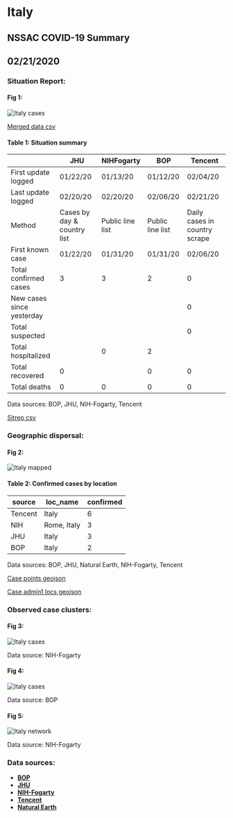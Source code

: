 # Italy
## NSSAC COVID-19 Summary
## 02/21/2020



### Situation Report:
#### Fig 1:
![Italy cases](../merged_histories/Italy_merged_histories.png)

[Merged data csv](https://github.com/SchlittDataSci/SchlittDataSci.github.io/blob/master/data/tables/Italy_merged_daily.csv)

#### Table 1: Situation summary


|                           | JHU                         | NIHFogarty       | BOP              | Tencent                       |
|---------------------------|-----------------------------|------------------|------------------|-------------------------------|
| First update logged       | 01/22/20                    | 01/13/20         | 01/12/20         | 02/04/20                      |
| Last update logged        | 02/20/20                    | 02/20/20         | 02/06/20         | 02/21/20                      |
| Method                    | Cases by day & country list | Public line list | Public line list | Daily cases in country scrape |
| First known case          | 01/22/20                    | 01/31/20         | 01/31/20         | 02/06/20                      |
| Total confirmed cases     | 3                           | 3                | 2                | 0                             |
| New cases since yesterday |                             |                  |                  | 0                             |
| Total suspected           |                             |                  |                  | 0                             |
| Total hospitalized        |                             | 0                | 2                |                               |
| Total recovered           | 0                           |                  | 0                | 0                             |
| Total deaths              | 0                           | 0                | 0                | 0                             |

Data sources: BOP, JHU, NIH-Fogarty, Tencent


[Sitrep csv](https://github.com/SchlittDataSci/SchlittDataSci.github.io/blob/master/data/tables/Italy_sitrep.csv)

### Geographic dispersal:
#### Fig 2:
![Italy mapped](../case_locs/Italy_case_locs.png)

#### Table 2: Confirmed cases by location


| source   | loc_name    |   confirmed |
|----------|-------------|-------------|
| Tencent  | Italy       |           6 |
| NIH      | Rome, Italy |           3 |
| JHU      | Italy       |           3 |
| BOP      | Italy       |           2 |

Data sources: BOP, JHU, Natural Earth, NIH-Fogarty, Tencent


[Case points geojson](https://github.com/SchlittDataSci/SchlittDataSci.github.io/blob/master/data/shapes/Italy_case_locs.geojson)

[Case admin1 locs geojson](https://github.com/SchlittDataSci/SchlittDataSci.github.io/blob/master/data/shapes/Italy_admin1_locs.geojson)

### Observed case clusters:
#### Fig 3:
![Italy cases](../cluster_analysis/Italy_imported_cases_NIHFogarty.png)



Data source: NIH-Fogarty


#### Fig 4:
![Italy cases](../cluster_analysis/Italy_imported_cases_BOP.png)



Data source: BOP


#### Fig 5:
![Italy network](../autochthonous_networks/Italy_network.png)



Data source: NIH-Fogarty


### Data sources:
* **[BOP](https://github.com/beoutbreakprepared/nCoV2019)**
* **[JHU](https://github.com/CSSEGISandData/COVID-19)** 
* **[NIH-Fogarty](https://docs.google.com/spreadsheets/d/1jS24DjSPVWa4iuxuD4OAXrE3QeI8c9BC1hSlqr-NMiU/edit#gid=1187587451)** 
* **[Tencent](https://news.qq.com/zt2020/page/feiyan.htm)**
* **[Natural Earth](https://www.naturalearthdata.com/forums/forum/natural-earth-map-data/cultural-vectors/admin-1-states-provinces-and-their-boundaries/)**

<!-- Global site tag (gtag.js) - Google Analytics -->
<script async src="https://www.googletagmanager.com/gtag/js?id=UA-158816269-1"></script>
<script>
  window.dataLayer = window.dataLayer || [];
  function gtag(){dataLayer.push(arguments);}
  gtag('js', new Date());

  gtag('config', 'UA-158816269-1');
</script>